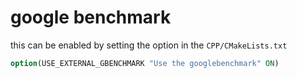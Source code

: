 # google benchmark
this can be enabled by setting the option in the `CPP/CMakeLists.txt`

```cmake
option(USE_EXTERNAL_GBENCHMARK "Use the googlebenchmark" ON)
```